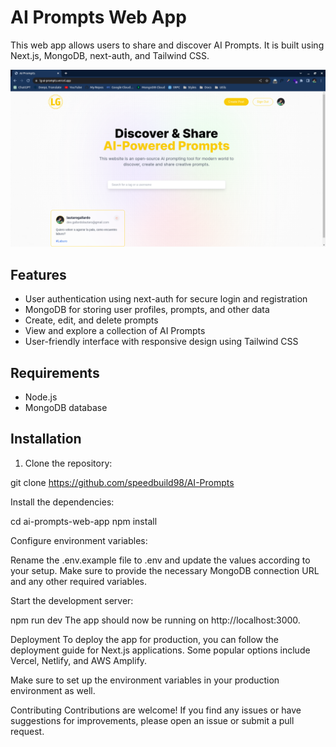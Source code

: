 # AI Prompts Web App

This web app allows users to share and discover AI Prompts. It is built using Next.js, MongoDB, next-auth, and Tailwind CSS.

[![Go to the site!](https://github.com/speedbuild98/AI-Prompts/blob/main/preview.png?raw=true)](https://lg-ai-prompts.vercel.app/)

## Features

- User authentication using next-auth for secure login and registration
- MongoDB for storing user profiles, prompts, and other data
- Create, edit, and delete prompts
- View and explore a collection of AI Prompts
- User-friendly interface with responsive design using Tailwind CSS

## Requirements

- Node.js
- MongoDB database

## Installation

1. Clone the repository:


git clone https://github.com/speedbuild98/AI-Prompts

Install the dependencies:

cd ai-prompts-web-app
npm install

Configure environment variables:

Rename the .env.example file to .env and update the values according to your setup. Make sure to provide the necessary MongoDB connection URL and any other required variables.

Start the development server:

npm run dev
The app should now be running on http://localhost:3000.

Deployment
To deploy the app for production, you can follow the deployment guide for Next.js applications. Some popular options include Vercel, Netlify, and AWS Amplify.

Make sure to set up the environment variables in your production environment as well.

Contributing
Contributions are welcome! If you find any issues or have suggestions for improvements, please open an issue or submit a pull request.
